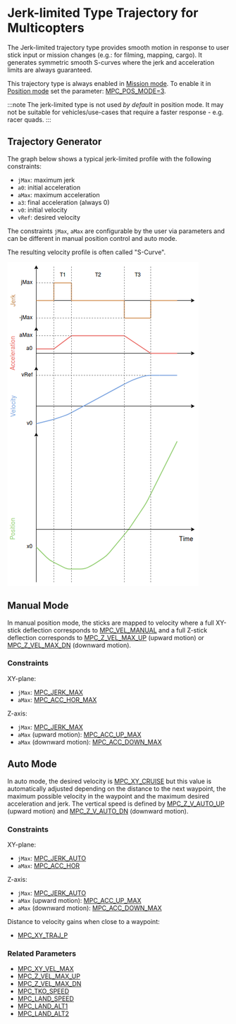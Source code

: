 # Jerk-limited Type Trajectory for Multicopters

The Jerk-limited trajectory type provides smooth motion in response to user stick input or mission changes (e.g.: for filming, mapping, cargo). It generates symmetric smooth S-curves where the jerk and acceleration limits are always guaranteed.

This trajectory type is always enabled in [Mission mode](../flight_modes/mission.md). To enable it in [Position mode](../flight_modes_mc/position.md) set the parameter: [MPC_POS_MODE=3](../advanced_config/parameter_reference.md#MPC_POS_MODE).

:::note
The jerk-limited type is not used _by default_ in position mode. It may not be suitable for vehicles/use-cases that require a faster response - e.g. racer quads.
:::

## Trajectory Generator

The graph below shows a typical jerk-limited profile with the following constraints:

- `jMax`: maximum jerk
- `a0`: initial acceleration
- `aMax`: maximum acceleration
- `a3`: final acceleration (always 0)
- `v0`: initial velocity
- `vRef`: desired velocity

The constraints `jMax`, `aMax` are configurable by the user via parameters and can be different in manual position control and auto mode.

The resulting velocity profile is often called "S-Curve".

![Jerk-limited trajectory](../../assets/config/mc/jerk_limited_trajectory_1d.png)

## Manual Mode

In manual position mode, the sticks are mapped to velocity where a full XY-stick deflection corresponds to [MPC_VEL_MANUAL](../advanced_config/parameter_reference.md#MPC_VEL_MANUAL) and a full Z-stick deflection corresponds to [MPC_Z_VEL_MAX_UP](../advanced_config/parameter_reference.md#MPC_Z_VEL_MAX_UP) (upward motion) or [MPC_Z_VEL_MAX_DN](../advanced_config/parameter_reference.md#MPC_Z_VEL_MAX_DN) (downward motion).

### Constraints

XY-plane:

- `jMax`: [MPC_JERK_MAX](../advanced_config/parameter_reference.md#MPC_JERK_MAX)
- `aMax`: [MPC_ACC_HOR_MAX](../advanced_config/parameter_reference.md#MPC_ACC_HOR_MAX)

Z-axis:

- `jMax`: [MPC_JERK_MAX](../advanced_config/parameter_reference.md#MPC_JERK_MAX)
- `aMax` (upward motion): [MPC_ACC_UP_MAX](../advanced_config/parameter_reference.md#MPC_ACC_UP_MAX)
- `aMax` (downward motion): [MPC_ACC_DOWN_MAX](../advanced_config/parameter_reference.md#MPC_ACC_DOWN_MAX)

## Auto Mode

In auto mode, the desired velocity is [MPC_XY_CRUISE](../advanced_config/parameter_reference.md#MPC_XY_CRUISE) but this value is automatically adjusted depending on the distance to the next waypoint, the maximum possible velocity in the waypoint and the maximum desired acceleration and jerk. The vertical speed is defined by [MPC_Z_V_AUTO_UP](../advanced_config/parameter_reference.md#MPC_Z_V_AUTO_UP) (upward motion) and [MPC_Z_V_AUTO_DN](../advanced_config/parameter_reference.md#MPC_Z_V_AUTO_DN) (downward motion).

### Constraints

XY-plane:

- `jMax`: [MPC_JERK_AUTO](../advanced_config/parameter_reference.md#MPC_JERK_AUTO)
- `aMax`: [MPC_ACC_HOR](../advanced_config/parameter_reference.md#MPC_ACC_HOR)

Z-axis:

- `jMax`: [MPC_JERK_AUTO](../advanced_config/parameter_reference.md#MPC_JERK_AUTO)
- `aMax` (upward motion): [MPC_ACC_UP_MAX](../advanced_config/parameter_reference.md#MPC_ACC_UP_MAX)
- `aMax` (downward motion): [MPC_ACC_DOWN_MAX](../advanced_config/parameter_reference.md#MPC_ACC_DOWN_MAX)

Distance to velocity gains when close to a waypoint:

- [MPC_XY_TRAJ_P](../advanced_config/parameter_reference.md#MPC_XY_TRAJ_P)

### Related Parameters

- [MPC_XY_VEL_MAX](../advanced_config/parameter_reference.md#MPC_XY_VEL_MAX)
- [MPC_Z_VEL_MAX_UP](../advanced_config/parameter_reference.md#MPC_Z_VEL_MAX_UP)
- [MPC_Z_VEL_MAX_DN](../advanced_config/parameter_reference.md#MPC_Z_VEL_MAX_DN)
- [MPC_TKO_SPEED](../advanced_config/parameter_reference.md#MPC_TKO_SPEED)
- [MPC_LAND_SPEED](../advanced_config/parameter_reference.md#MPC_LAND_SPEED)
- [MPC_LAND_ALT1](../advanced_config/parameter_reference.md#MPC_LAND_ALT1)
- [MPC_LAND_ALT2](../advanced_config/parameter_reference.md#MPC_LAND_ALT2)
